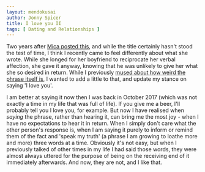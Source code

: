 ```yaml
---
layout: mendokusai
author: Jonny Spicer
title: I love you II
tags: [ Dating and Relationships ]
---
```

Two years after [Mica posted this](https://intothepalta.wordpress.com/2017/10/19/me-too/), and while the title certainly hasn't stood the test of time, I think 
I recently came to feel differently about what she wrote. While she longed for her boyfriend to reciprocate her verbal affection, she gave it anyway, knowing 
that he was unlikely to give her what she so desired in return. While I previously [mused about how weird the phrase itself is](/mendokusai/2017/10/20/yesterday-my-roommate-posted-this-and),
I wanted to add a little to that, and update my stance on saying 'I love you'.

I am better at saying it now then I was back in October 2017 (which was not exactly a time in my life that was full of life). If you give me a beer, I'll probably tell you 
I love you, for example. But now I have realised when *saying* the phrase, rather than hearing it, can bring me the most joy - when I have no expectations to hear it in return. 
When I simply don't care what the other person's response is, when I am saying it purely to inform or remind them of the fact and 'speak my truth' (a phrase I am growing to loathe more 
and more) three words at a time. Obviously it's not easy, but when I previously talked of other times in my life I had said those words, they were almost always uttered for the purpose 
of being on the receiving end of it immediately afterwards. And now, they are not, and I like that.